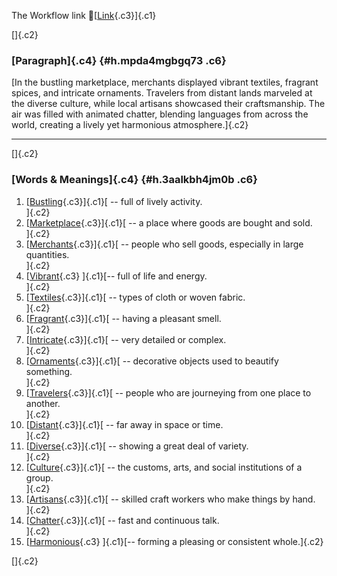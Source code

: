 The Workflow link
👏[[Link](https://www.google.com/url?q=http://www.google.com&sa=D&source=editors&ust=1757928582954808&usg=AOvVaw24d0GyLGYSIsqmF8A_WxM2){.c3}]{.c1}

[]{.c2}

### [Paragraph]{.c4} {#h.mpda4mgbgq73 .c6}

[In the bustling marketplace, merchants displayed vibrant textiles,
fragrant spices, and intricate ornaments. Travelers from distant lands
marveled at the diverse culture, while local artisans showcased their
craftsmanship. The air was filled with animated chatter, blending
languages from across the world, creating a lively yet harmonious
atmosphere.]{.c2}

------------------------------------------------------------------------

[]{.c2}

### [Words & Meanings]{.c4} {#h.3aalkbh4jm0b .c6}

1.  [[Bustling](https://www.google.com/url?q=http://www.google.com&sa=D&source=editors&ust=1757928582955640&usg=AOvVaw01HAolbuw9HGjlpKVg1Q3t){.c3}]{.c1}[ --
    full of lively activity.\
    ]{.c2}
2.  [[Marketplace](https://www.google.com/url?q=http://www.google.com&sa=D&source=editors&ust=1757928582955817&usg=AOvVaw1UPL8DPIWU3WL_Bs_w-Kqo){.c3}]{.c1}[ --
    a place where goods are bought and sold.\
    ]{.c2}
3.  [[Merchants](https://www.google.com/url?q=http://www.google.com&sa=D&source=editors&ust=1757928582955964&usg=AOvVaw1pa4WSb5W8Hir4jiuDh8GO){.c3}]{.c1}[ --
    people who sell goods, especially in large quantities.\
    ]{.c2}
4.  [[Vibrant](https://www.google.com/url?q=http://www.google.com&sa=D&source=editors&ust=1757928582956138&usg=AOvVaw2jnn5Ny3kNCO0C7zJvE4CN){.c3}
    ]{.c1}[-- full of life and energy.\
    ]{.c2}
5.  [[Textiles](https://www.google.com/url?q=http://www.google.com&sa=D&source=editors&ust=1757928582956268&usg=AOvVaw32uQPelNPe_rUSzGN1wx5A){.c3}]{.c1}[ --
    types of cloth or woven fabric.\
    ]{.c2}
6.  [[Fragrant](https://www.google.com/url?q=http://www.google.com&sa=D&source=editors&ust=1757928582956390&usg=AOvVaw12C1cxNGX6Z14h7WXG_Eg1){.c3}]{.c1}[ --
    having a pleasant smell.\
    ]{.c2}
7.  [[Intricate](https://www.google.com/url?q=http://www.google.com&sa=D&source=editors&ust=1757928582956504&usg=AOvVaw28SzQkhREZmQhtaxO7ek3-){.c3}]{.c1}[ --
    very detailed or complex.\
    ]{.c2}
8.  [[Ornaments](https://www.google.com/url?q=http://www.google.com&sa=D&source=editors&ust=1757928582956631&usg=AOvVaw3sKjAywVhwbI2NSRyBINFy){.c3}]{.c1}[ --
    decorative objects used to beautify something.\
    ]{.c2}
9.  [[Travelers](https://www.google.com/url?q=http://www.google.com&sa=D&source=editors&ust=1757928582956773&usg=AOvVaw3xhsqVfo-OVVYALGYFvteP){.c3}]{.c1}[ --
    people who are journeying from one place to another.\
    ]{.c2}
10. [[Distant](https://www.google.com/url?q=http://www.google.com&sa=D&source=editors&ust=1757928582956918&usg=AOvVaw2guw3O-nJJ8ZFfxQttMZ5j){.c3}]{.c1}[ --
    far away in space or time.\
    ]{.c2}
11. [[Diverse](https://www.google.com/url?q=http://www.google.com&sa=D&source=editors&ust=1757928582957047&usg=AOvVaw21ZNHKATyaL9ntSjOZjCab){.c3}]{.c1}[ --
    showing a great deal of variety.\
    ]{.c2}
12. [[Culture](https://www.google.com/url?q=http://www.google.com&sa=D&source=editors&ust=1757928582957169&usg=AOvVaw2Q_mP3Wz67x4schdMzwWnC){.c3}]{.c1}[ --
    the customs, arts, and social institutions of a group.\
    ]{.c2}
13. [[Artisans](https://www.google.com/url?q=http://www.google.com&sa=D&source=editors&ust=1757928582957310&usg=AOvVaw1f0VRGl-gjU0h2JQLP4p_y){.c3}]{.c1}[ --
    skilled craft workers who make things by hand.\
    ]{.c2}
14. [[Chatter](https://www.google.com/url?q=http://www.google.com&sa=D&source=editors&ust=1757928582957440&usg=AOvVaw1PjKpIqX45WVTDQMdHUBx7){.c3}]{.c1}[ --
    fast and continuous talk.\
    ]{.c2}
15. [[Harmonious](https://www.google.com/url?q=http://www.google.com&sa=D&source=editors&ust=1757928582957554&usg=AOvVaw2OIXqf3rbTTE8bGqJ1wymp){.c3}
    ]{.c1}[-- forming a pleasing or consistent whole.]{.c2}

[]{.c2}
